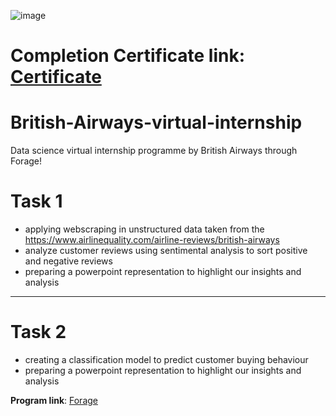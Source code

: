 
![image](https://user-images.githubusercontent.com/68168071/208015626-505dc939-4551-4ccc-a60e-18827d60bf66.png)
# **Completion Certificate link**: [Certificate](https://forage-uploads-prod.s3.amazonaws.com/completion-certificates/tMjbs76F526fF5v3G/NjynCWzGSaWXQCxSX_tMjbs76F526fF5v3G_6iQKa3ufrkKhLxoLx_1738506127189_completion_certificate.pdf)

# British-Airways-virtual-internship
Data science virtual internship programme by British Airways through Forage!

# Task 1 
- applying webscraping in unstructured data taken from the https://www.airlinequality.com/airline-reviews/british-airways
- analyze customer reviews using sentimental analysis to sort positive and negative reviews
- preparing a powerpoint representation to highlight our insights and analysis
--------------------------------------------------------------------------------------------------------------------------------------

# Task 2  
- creating a classification model to predict customer buying behaviour
- preparing a powerpoint representation to highlight our insights and analysis

**Program link**: [Forage](https://www.theforage.com/virtual-internships/prototype/NjynCWzGSaWXQCxSX/Data-Science?ref=87jnjsrQEx6guHcaq)


